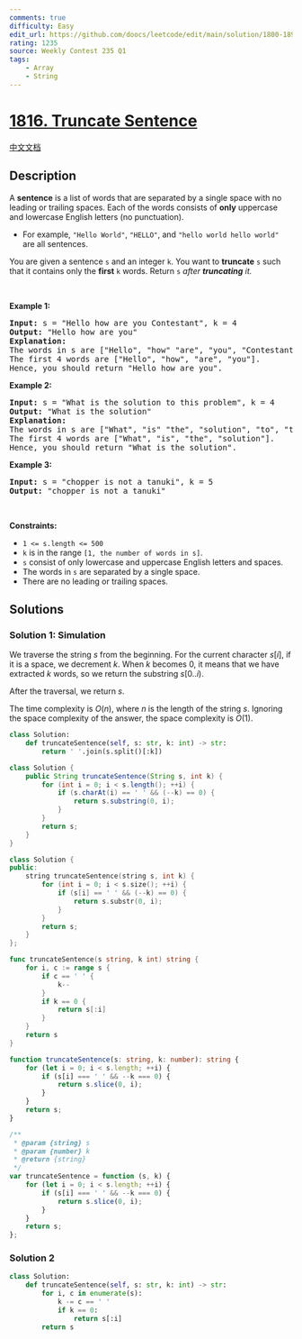 ```yaml
---
comments: true
difficulty: Easy
edit_url: https://github.com/doocs/leetcode/edit/main/solution/1800-1899/1816.Truncate%20Sentence/README_EN.md
rating: 1235
source: Weekly Contest 235 Q1
tags:
    - Array
    - String
---
```


<!-- problem:start -->

# [1816. Truncate Sentence](https://leetcode.com/problems/truncate-sentence)

[中文文档](/solution/1800-1899/1816.Truncate%20Sentence/README.md)

## Description

<p>A <strong>sentence</strong> is a list of words that are separated by a single space with no leading or trailing spaces. Each of the words consists of <strong>only</strong> uppercase and lowercase English letters (no punctuation).</p>

<ul>
	<li>For example, <code>&quot;Hello World&quot;</code>, <code>&quot;HELLO&quot;</code>, and <code>&quot;hello world hello world&quot;</code> are all sentences.</li>
</ul>

<p>You are given a sentence <code>s</code>​​​​​​ and an integer <code>k</code>​​​​​​. You want to <strong>truncate</strong> <code>s</code>​​​​​​ such that it contains only the <strong>first</strong> <code>k</code>​​​​​​ words. Return <code>s</code>​​​​<em>​​ after <strong>truncating</strong> it.</em></p>

<p>&nbsp;</p>
<p><strong class="example">Example 1:</strong></p>

<pre>
<strong>Input:</strong> s = &quot;Hello how are you Contestant&quot;, k = 4
<strong>Output:</strong> &quot;Hello how are you&quot;
<strong>Explanation:</strong>
The words in s are [&quot;Hello&quot;, &quot;how&quot; &quot;are&quot;, &quot;you&quot;, &quot;Contestant&quot;].
The first 4 words are [&quot;Hello&quot;, &quot;how&quot;, &quot;are&quot;, &quot;you&quot;].
Hence, you should return &quot;Hello how are you&quot;.
</pre>

<p><strong class="example">Example 2:</strong></p>

<pre>
<strong>Input:</strong> s = &quot;What is the solution to this problem&quot;, k = 4
<strong>Output:</strong> &quot;What is the solution&quot;
<strong>Explanation:</strong>
The words in s are [&quot;What&quot;, &quot;is&quot; &quot;the&quot;, &quot;solution&quot;, &quot;to&quot;, &quot;this&quot;, &quot;problem&quot;].
The first 4 words are [&quot;What&quot;, &quot;is&quot;, &quot;the&quot;, &quot;solution&quot;].
Hence, you should return &quot;What is the solution&quot;.</pre>

<p><strong class="example">Example 3:</strong></p>

<pre>
<strong>Input:</strong> s = &quot;chopper is not a tanuki&quot;, k = 5
<strong>Output:</strong> &quot;chopper is not a tanuki&quot;
</pre>

<p>&nbsp;</p>
<p><strong>Constraints:</strong></p>

<ul>
	<li><code>1 &lt;= s.length &lt;= 500</code></li>
	<li><code>k</code> is in the range <code>[1, the number of words in s]</code>.</li>
	<li><code>s</code> consist of only lowercase and uppercase English letters and spaces.</li>
	<li>The words in <code>s</code> are separated by a single space.</li>
	<li>There are no leading or trailing spaces.</li>
</ul>

## Solutions

<!-- solution:start -->

### Solution 1: Simulation

We traverse the string $s$ from the beginning. For the current character $s[i]$, if it is a space, we decrement $k$. When $k$ becomes $0$, it means that we have extracted $k$ words, so we return the substring $s[0..i)$.

After the traversal, we return $s$.

The time complexity is $O(n)$, where $n$ is the length of the string $s$. Ignoring the space complexity of the answer, the space complexity is $O(1)$.

<!-- tabs:start -->

```python
class Solution:
    def truncateSentence(self, s: str, k: int) -> str:
        return ' '.join(s.split()[:k])
```

```java
class Solution {
    public String truncateSentence(String s, int k) {
        for (int i = 0; i < s.length(); ++i) {
            if (s.charAt(i) == ' ' && (--k) == 0) {
                return s.substring(0, i);
            }
        }
        return s;
    }
}
```

```cpp
class Solution {
public:
    string truncateSentence(string s, int k) {
        for (int i = 0; i < s.size(); ++i) {
            if (s[i] == ' ' && (--k) == 0) {
                return s.substr(0, i);
            }
        }
        return s;
    }
};
```

```go
func truncateSentence(s string, k int) string {
	for i, c := range s {
		if c == ' ' {
			k--
		}
		if k == 0 {
			return s[:i]
		}
	}
	return s
}
```

```ts
function truncateSentence(s: string, k: number): string {
    for (let i = 0; i < s.length; ++i) {
        if (s[i] === ' ' && --k === 0) {
            return s.slice(0, i);
        }
    }
    return s;
}
```

```js
/**
 * @param {string} s
 * @param {number} k
 * @return {string}
 */
var truncateSentence = function (s, k) {
    for (let i = 0; i < s.length; ++i) {
        if (s[i] === ' ' && --k === 0) {
            return s.slice(0, i);
        }
    }
    return s;
};
```

<!-- tabs:end -->

<!-- solution:end -->

<!-- solution:start -->

### Solution 2

<!-- tabs:start -->

```python
class Solution:
    def truncateSentence(self, s: str, k: int) -> str:
        for i, c in enumerate(s):
            k -= c == ' '
            if k == 0:
                return s[:i]
        return s
```

<!-- tabs:end -->

<!-- solution:end -->

<!-- problem:end -->
